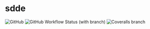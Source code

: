 # sdde
![GitHub](https://img.shields.io/github/license/misterpalmer/sdde?style=for-the-badge)  ![GitHub Workflow Status (with branch)](https://img.shields.io/github/actions/workflow/status/misterpalmer/sdde/dotnet.yml?branch=main&style=for-the-badge)  ![Coveralls branch](https://img.shields.io/coverallsCoverage/github/misterpalmer/sdde?branch=main&style=for-the-badge)

